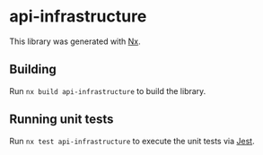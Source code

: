# api-infrastructure

This library was generated with [Nx](https://nx.dev).

## Building

Run `nx build api-infrastructure` to build the library.

## Running unit tests

Run `nx test api-infrastructure` to execute the unit tests via [Jest](https://jestjs.io).
